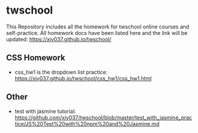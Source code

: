 # twschool
This Repository includes all the homework for twschool online courses and self-practice.
All homework docs have been listed here and the link will be updated:
<https://xiy037.github.io/twschool/>

## CSS Homework
- css_hw1 is the dropdown list practice: <https://xiy037.github.io/twschool/css_hw1/css_hw1.html>

## Other

- test with jasmine tutorial: <https://github.com/xiy037/twschool/blob/master/test_with_jasmine_practice/JS%20Test%20with%20npm%20and%20Jasmine.md>

